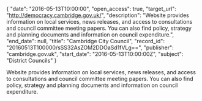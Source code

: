 {
  "date": "2016-05-13T10:00:00", 
  "open_access": true, 
  "target_url": "http://democracy.cambridge.gov.uk/", 
  "description": "Website provides information on local services, news releases, and access to consultations and council committee meeting papers. You can also find policy, strategy and planning documents and information on council expenditure.", 
  "end_date": null, 
  "title": "Cambridge City Council", 
  "record_id": "20160513T100000/sSS32AsZOM2DDOaSd1fVLg==", 
  "publisher": "cambridge.gov.uk", 
  "start_date": "2016-05-13T10:00:00Z", 
  "subject": "District Councils"
}

Website provides information on local services, news releases, and access to consultations and council committee meeting papers. You can also find policy, strategy and planning documents and information on council expenditure.